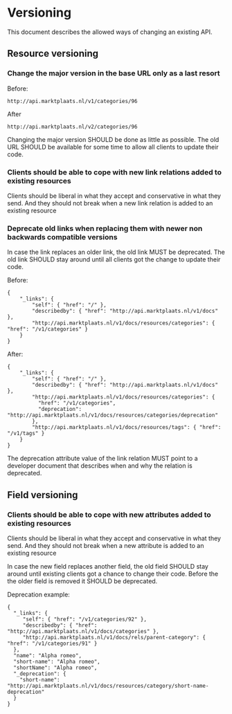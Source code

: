 Versioning
==========

This document describes the allowed ways of changing an existing API.

Resource versioning
-------------------

### Change the major version in the base URL only as a last resort

Before:

    http://api.marktplaats.nl/v1/categories/96

After

    http://api.marktplaats.nl/v2/categories/96

Changing the major version SHOULD be done as little as possible. The old URL SHOULD be available for some time to allow
all clients to update their code.

### Clients should be able to cope with new link relations added to existing resources

Clients should be liberal in what they accept and conservative in what they send. And they should not break when a new
link relation is added to an existing resource

### Deprecate old links when replacing them with newer non backwards compatible versions

In case the link replaces an older link, the old link MUST be deprecated. The old link SHOULD stay around until all
clients got the change to update their code.

Before:

    {
        "_links": {
            "self": { "href": "/" },
            "describedby": { "href": "http://api.marktplaats.nl/v1/docs" },
            "http://api.marktplaats.nl/v1/docs/resources/categories": { "href": "/v1/categories" }
        }
    }

After:

    {
        "_links": {
            "self": { "href": "/" },
            "describedby": { "href": "http://api.marktplaats.nl/v1/docs" },
            "http://api.marktplaats.nl/v1/docs/resources/categories": {
              "href": "/v1/categories",
              "deprecation": "http://api.marktplaats.nl/v1/docs/resources/categories/deprecation"
            },
            "http://api.marktplaats.nl/v1/docs/resources/tags": { "href": "/v1/tags" }
        }
    }

The deprecation attribute value of the link relation MUST point to a developer document that describes when and why
the relation is deprecated.


Field versioning
----------------

### Clients should be able to cope with new attributes added to existing resources

Clients should be liberal in what they accept and conservative in what they send. And they should not break when a new
attribute is added to an existing resource

In case the new field replaces another field, the old field SHOULD stay around until existing clients got a chance to
change their code. Before the the older field is removed it SHOULD be deprecated.

Deprecation example:

    {
      "_links": {
         "self": { "href": "/v1/categories/92" },
         "describedby": { "href": "http://api.marktplaats.nl/v1/docs/categories" },
         "http://api.marktplaats.nl/v1/docs/rels/parent-category": { "href": "/v1/categories/91" }
      },
      "name": "Alpha romeo",
      "short-name": "Alpha romeo",
      "shortName": "Alpha romeo",
      "_deprecation": {
        "short-name": "http://api.marktplaats.nl/v1/docs/resources/category/short-name-deprecation"
      }
    }
